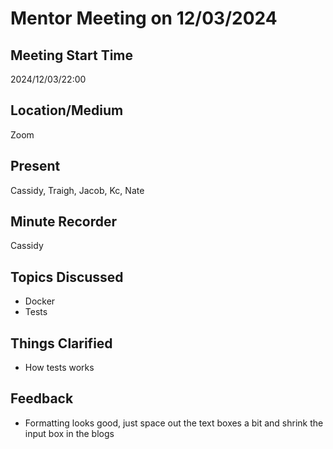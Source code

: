 # Mentor Meeting on 12/03/2024

## Meeting Start Time

2024/12/03/22:00

## Location/Medium

Zoom

## Present

Cassidy, Traigh, Jacob, Kc, Nate

## Minute Recorder

Cassidy

## Topics Discussed

- Docker
- Tests

## Things Clarified

- How tests works

## Feedback

- Formatting looks good, just space out the text boxes a bit and shrink the input box in the blogs

